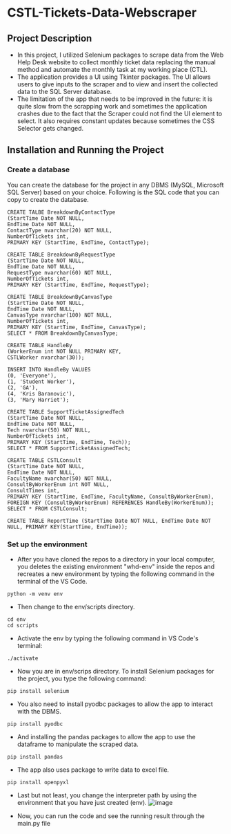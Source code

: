 # CSTL-Tickets-Data-Webscraper
## Project Description
- In this project, I utilized Selenium packages to scrape data from the Web Help Desk website to collect monthly ticket data replacing the manual method and automate the monthly task at my working place (CTL). 
- The application provides a UI using Tkinter packages. The UI allows users to give inputs to the scraper and to view and insert the collected data to the SQL Server database.
- The limitation of the app that needs to be improved in the future: it is quite slow from the scrapping work and sometimes the application crashes due to the fact that the Scraper could not find the UI element to select. It also requires constant updates because sometimes the CSS Selector gets changed. 



## Installation and Running the Project
### Create a database
You can create the database for the project in any DBMS (MySQL, Microsoft SQL Server) based on your choice. Following is the SQL code that you can copy to create the database.
````
CREATE TALBE BreakdownByContactType
(StartTime Date NOT NULL, 
EndTime Date NOT NULL,
ContactType nvarchar(20) NOT NULL, 
NumberOfTickets int,
PRIMARY KEY (StartTime, EndTime, ContactType);
````

````
CREATE TABLE BreakdownByRequestType
(StartTime Date NOT NULL,
EndTime Date NOT NULL,
RequestType nvarchar(60) NOT NULL,
NumberOfTickets int,
PRIMARY KEY (StartTime, EndTime, RequestType);
````

````
CREATE TABLE BreakdownByCanvasType
(StartTime Date NOT NULL,
EndTime Date NOT NULL,
CanvasType nvarchar(100) NOT NULL,
NumberOfTickets int,
PRIMARY KEY (StartTime, EndTime, CanvasType);
SELECT * FROM BreakdownByCanvasType;
````

````
CREATE TABLE HandleBy
(WorkerEnum int NOT NULL PRIMARY KEY,
CSTLWorker nvarchar(30));

INSERT INTO HandleBy VALUES
(0, 'Everyone'),
(1, 'Student Worker'),
(2, 'GA'),
(4, 'Kris Baranovic'),
(3, 'Mary Harriet');
````
````
CREATE TABLE SupportTicketAssignedTech
(StartTime Date NOT NULL,
EndTime Date NOT NULL,
Tech nvarchar(50) NOT NULL, 
NumberOfTickets int,
PRIMARY KEY (StartTime, EndTime, Tech));
SELECT * FROM SupportTicketAssignedTech;
````
````
CREATE TABLE CSTLConsult
(StartTime Date NOT NULL,
EndTime Date NOT NULL,
FacultyName nvarchar(50) NOT NULL,
ConsultByWorkerEnum int NOT NULL,
ConsultTimes int,
PRIMARY KEY (StartTime, EndTime, FacultyName, ConsultByWorkerEnum),
FOREIGN KEY (ConsultByWorkerEnum) REFERENCES HandleBy(WorkerEnum));
SELECT * FROM CSTLConsult;
````

````
CREATE TABLE ReportTime (StartTime Date NOT NULL, EndTime Date NOT NULL, PRIMARY KEY(StartTime, EndTime));
````

### Set up the environment
- After you have cloned the repos to a directory in your local computer, you deletes the existing environment "whd-env" inside the repos and recreates a new environment by typing the following command in the terminal of the VS Code.
````
python -m venv env
````
- Then change to the env/scripts directory.
````
cd env
cd scripts
````
- Activate the env by typing the following command in VS Code's terminal:
````
./activate
````
- Now you are in env/scrips directory. To install Selenium packages for the project, you type the following command:
````
pip install selenium
````
- You also need to install pyodbc packages to allow the app to interact with the DBMS.
````
pip install pyodbc
````
- And installing the pandas packages to allow the app to use the dataframe to manipulate the scraped data.
````
pip install pandas 
````
- The app also uses package to write data to excel file.
````
pip install openpyxl
````
- Last but not least, you change the interpreter path by using the environment that you have just created (env).
![image](https://user-images.githubusercontent.com/70489535/146679370-32f63b37-3ac0-4227-99c8-bc10d6f9a559.png)

- Now, you can run the code and see the running result through the main.py file

